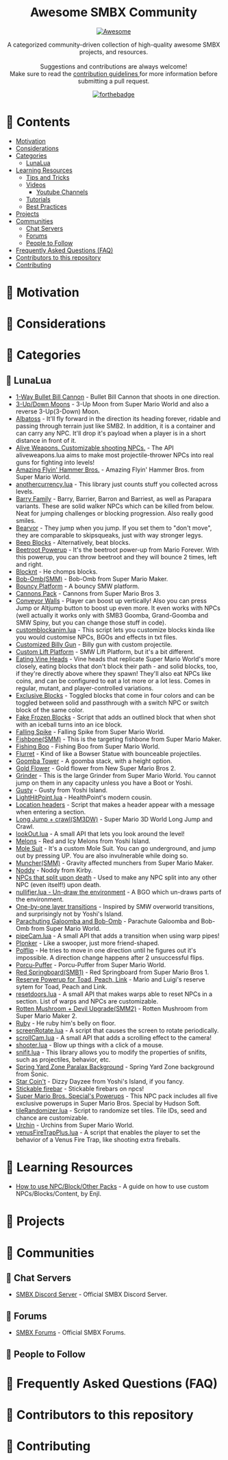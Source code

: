 <div align="center">
  <br>
	<div>
		<h1>Awesome SMBX Community</h1>		
		<a href="https://github.com/sindresorhus/awesome"> 
			<img src="https://awesome.re/badge-flat.svg" alt="Awesome">
		</a>					
		<p>
			A categorized community-driven collection of high-quality awesome SMBX projects, and resources.
			<br><br>
			Suggestions and contributions are always welcome!
			<br>			
			Make sure to read the <a href="https://github.com/GabrielKiesshau/awesome-smbx/blob/master/CONTRIBUTING.md"> contribution guidelines </a> for more information before submitting a pull request.

[![forthebadge](https://forthebadge.com/images/badges/cc-0.svg)](https://forthebadge.com)
		</p>
	</div>
</div>


# :bookmark_tabs: Contents

- [Motivation](#motivation)
- [Considerations](#considerations)
- [Categories](#categories)
  - [LunaLua](#LunaLua)
- [Learning Resources](#learning-resources)
  - [Tips and Tricks](#tips-tricks)
  - [Videos](#videos)
  	- [Youtube Channels](#youtube-channels)
  - [Tutorials](#tutorials)
  - [Best Practices](#best-practices)
- [Projects](#projects)
- [Communities](#communities)
  - [Chat Servers](#chat-servers)
  - [Forums](#forums)
  - [People to Follow](#people-to-follow)
- [Frequently Asked Questions (FAQ)](#faq)
- [Contributors to this repository](#contributors)
- [Contributing](#contributing)

# :bookmark: Motivation <a name="motivation"></a>


# :bookmark: Considerations <a name="considerations"></a>


# :bookmark: Categories <a name="categories"></a>

## :space_invader: LunaLua <a name="LunaLua"></a>

* [1-Way Bullet Bill Cannon](https://www.supermariobrosx.org/forums/viewtopic.php?f=101&t=24468) - Bullet Bill Cannon that shoots in one direction.
* [3-Up/Down Moons](https://www.supermariobrosx.org/forums/viewtopic.php?f=101&t=24113) - 3-Up Moon from Super Mario World and also a reverse 3-Up(3-Down) Moon.
* [Albatoss](https://www.supermariobrosx.org/forums/viewtopic.php?f=101&t=23775) - It'll fly forward in the direction its heading forever, ridable and passing through terrain just like SMB2. In addition, it is a container and can carry any NPC. It'll drop it's payload when a player is in a short distance in front of it.
* [Alive Weapons. Customizable shooting NPCs.](https://www.supermariobrosx.org/forums/viewtopic.php?f=101&t=22107) - The API aliveweapons.lua aims to make most projectile-thrower NPCs into real guns for fighting into levels!
* [Amazing Flyin' Hammer Bros.](https://www.supermariobrosx.org/forums/viewtopic.php?f=101&t=24434) - Amazing Flyin' Hammer Bros. from Super Mario World.
* [anothercurrency.lua](https://www.supermariobrosx.org/forums/viewtopic.php?f=101&t=24798) - This library just counts stuff you collected across levels.
* [Barry Family](https://www.supermariobrosx.org/forums/viewtopic.php?f=101&t=24437) - Barry, Barrier, Barron and Barriest, as well as Parapara variants. These are solid walker NPCs which can be killed from below. Neat for jumping challenges or blocking progression. Also really good smiles.
* [Bearvor](https://www.supermariobrosx.org/forums/viewtopic.php?f=101&t=24438) - They jump when you jump. If you set them to "don't move", they are comparable to skipsqueaks, just with way stronger legys.
* [Beep Blocks](https://www.supermariobrosx.org/forums/viewtopic.php?f=101&t=24259) - Alternatively, beat blocks.
* [Beetroot Powerup](https://www.supermariobrosx.org/forums/viewtopic.php?f=101&t=17989) - It's the beetroot power-up from Mario Forever. With this powerup, you can throw beetroot and they will bounce 2 times, left and right.
* [Blocknt](https://www.supermariobrosx.org/forums/viewtopic.php?f=101&t=24439) - He chomps blocks.
* [Bob-Omb(SMM)](https://www.supermariobrosx.org/forums/viewtopic.php?f=101&t=24264) - Bob-Omb from Super Mario Maker.
* [Bouncy Platform](https://www.supermariobrosx.org/forums/viewtopic.php?f=101&t=24646) - A bouncy SMW platform.
* [Cannons Pack](https://www.supermariobrosx.org/forums/viewtopic.php?f=101&t=24469) - Cannons from Super Mario Bros 3.
* [Conveyor Walls](https://www.supermariobrosx.org/forums/viewtopic.php?f=101&t=24042) - Player can boost up vertically! Also you can press Jump or Altjump button to boost up even more. It even works with NPCs (well actually it works only with SMB3 Goomba, Grand-Goomba and SMW Spiny, but you can change those stuff in code).
* [customblockanim.lua](https://www.supermariobrosx.org/forums/viewtopic.php?f=101&t=23899) - This script lets you customize blocks kinda like you would customise NPCs, BGOs and effects in txt files.
* [Customized Billy Gun](https://www.supermariobrosx.org/forums/viewtopic.php?f=101&t=24118) - Billy gun with custom projectile.
* [Custom Lift Platform](https://www.supermariobrosx.org/forums/viewtopic.php?f=101&t=24285) - SMW Lift Platform, but it's a bit different.
* [Eating Vine Heads](https://www.supermariobrosx.org/forums/viewtopic.php?f=101&t=24117) - Vine heads that replicate Super Mario World's more closely, eating blocks that don't block their path - and solid blocks, too, if they're directly above where they spawn! They'll also eat NPCs like coins, and can be configured to eat a lot more or a lot less. Comes in regular, mutant, and player-controlled variations.
* [Exclusive Blocks](https://www.supermariobrosx.org/forums/viewtopic.php?f=101&t=24091) - Toggled blocks that come in four colors and can be toggled between solid and passthrough with a switch NPC or switch block of the same color.
* [Fake Frozen Blocks](https://www.supermariobrosx.org/forums/viewtopic.php?f=101&t=24254) - Script that adds an outlined block that when shot with an iceball turns into an ice block.
* [Falling Spike](https://www.supermariobrosx.org/forums/viewtopic.php?f=101&t=24261) - Falling Spike from Super Mario World.
* [Fishbone(SMM)](https://www.supermariobrosx.org/forums/viewtopic.php?f=101&t=24022) - This is the targeting fishbone from Super Mario Maker.
* [Fishing Boo](https://www.supermariobrosx.org/forums/viewtopic.php?f=101&t=24457) - Fishing Boo from Super Mario World.
* [Flurret](https://www.supermariobrosx.org/forums/viewtopic.php?f=101&t=24440) - Kind of like a Bowser Statue with bounceable projectiles.
* [Goomba Tower](https://www.supermariobrosx.org/forums/viewtopic.php?f=101&t=24835) - A goomba stack, with a height option.
* [Gold Flower](https://www.supermariobrosx.org/forums/viewtopic.php?f=101&t=25237) - Gold flower from New Super Mario Bros 2.
* [Grinder](https://www.supermariobrosx.org/forums/viewtopic.php?f=101&t=24023) - This is the large Grinder from Super Mario World. You cannot jump on them in any capacity unless you have a Boot or Yoshi.
* [Gusty](https://www.supermariobrosx.org/forums/viewtopic.php?f=101&t=24470) - Gusty from Yoshi Island.
* [LightHitPoint.lua](https://www.supermariobrosx.org/forums/viewtopic.php?f=101&t=24443) - HealthPoint's modern cousin.
* [Location headers](https://www.supermariobrosx.org/forums/viewtopic.php?f=101&t=23891) - Script that makes a header appear with a message when entering a section.
* [Long Jump + crawl(SM3DW)](https://www.supermariobrosx.org/forums/viewtopic.php?f=101&t=24573) - Super Mario 3D World Long Jump and Crawl.
* [lookOut.lua](https://www.supermariobrosx.org/forums/viewtopic.php?f=101&t=18573) - A small API that lets you look around the level!
* [Melons](https://www.supermariobrosx.org/forums/viewtopic.php?f=101&t=24752) - Red and Icy Melons from Yoshi Island.
* [Mole Suit](https://www.supermariobrosx.org/forums/viewtopic.php?f=101&t=17957) - It's a custom Mole Suit. You can go underground, and jump out by pressing UP. You are also invulnerable while doing so.
* [Muncher(SMM)](https://www.supermariobrosx.org/forums/viewtopic.php?f=101&t=24263) - Gravity affected munchers from Super Mario Maker.
* [Noddy](https://www.supermariobrosx.org/forums/viewtopic.php?f=101&t=24265) - Noddy from Kirby.
* [NPCs that split upon death](https://www.supermariobrosx.org/forums/viewtopic.php?f=101&t=23246) - Used to make any NPC split into any other NPC (even itself!) upon death.
* [nullifier.lua - Un-draw the environment](https://www.supermariobrosx.org/forums/viewtopic.php?f=101&t=23898) - A BGO which un-draws parts of the environment.
* [One-by-one layer transitions](https://www.supermariobrosx.org/forums/viewtopic.php?f=101&t=17196) - Inspired by SMW overworld transitions, and surprisingly not by Yoshi's Island.
* [Parachuting Galoomba and Bob-Omb](https://www.supermariobrosx.org/forums/viewtopic.php?f=101&t=23740) - Parachute Galoomba and Bob-Omb from Super Mario World.
* [pipeCam.lua](https://www.supermariobrosx.org/forums/viewtopic.php?f=101&t=18574) - A small API that adds a transition when using warp pipes!
* [Plonker](https://www.supermariobrosx.org/forums/viewtopic.php?f=101&t=24262) - Like a swooper, just more friend-shaped.
* [Polflip](https://www.supermariobrosx.org/forums/viewtopic.php?f=101&t=24442) - He tries to move in one direction until he figures out it's impossible. A direction change happens after 2 unsuccessful flips.
* [Porcu-Puffer](https://www.supermariobrosx.org/forums/viewtopic.php?f=101&t=24472) - Porcu-Puffer from Super Mario World.
* [Red Springboard(SMB1)](https://www.supermariobrosx.org/forums/viewtopic.php?f=101&t=24467) - Red Springboard from Super Mario Bros 1.
* [Reserve Powerup for Toad, Peach, Link](https://www.supermariobrosx.org/forums/viewtopic.php?f=101&t=23616) - Mario and Luigi's reserve sytem for Toad, Peach and Link.
* [resetdoors.lua](https://www.supermariobrosx.org/forums/viewtopic.php?f=101&t=24038) - A small API that makes warps able to reset NPCs in a section. List of warps and NPCs are customizable.
* [Rotten Mushroom + Devil Upgrade(SMM2)](https://www.supermariobrosx.org/forums/viewtopic.php?f=101&t=24132) - Rotten Mushroom from Super Mario Maker 2.
* [Ruby](https://www.supermariobrosx.org/forums/viewtopic.php?f=101&t=24441) - He ruby him's belly on floor.
* [screenRotate.lua](https://www.supermariobrosx.org/forums/viewtopic.php?f=101&t=25165) - A script that causes the screen to rotate periodically.
* [scrollCam.lua](https://www.supermariobrosx.org/forums/viewtopic.php?f=101&t=18575) - A small API that adds a scrolling effect to the camera!
* [shooter.lua](https://www.supermariobrosx.org/forums/viewtopic.php?f=101&t=24322) - Blow up things with a click of a mouse.
* [snifit.lua](https://www.supermariobrosx.org/forums/viewtopic.php?f=101&t=21769) - This library allows you to modify the properties of snifits, such as projectiles, behavior, etc.
* [Spring Yard Zone Paralax Background](https://www.supermariobrosx.org/forums/viewtopic.php?f=101&t=24275) - Spring Yard Zone background from Sonic.
* [Star Coin't](https://www.supermariobrosx.org/forums/viewtopic.php?f=101&t=24223) - Dizzy Dayzee from Yoshi's Island, if you fancy.
* [Stickable firebar](https://www.supermariobrosx.org/forums/viewtopic.php?f=101&t=17933) - Stickable firebars on npcs!
* [Super Mario Bros. Special's Powerups](https://www.supermariobrosx.org/forums/viewtopic.php?f=101&t=24231) - This NPC pack includes all five exclusive powerups in Super Mario Bros. Special by Hudson Soft.
* [tileRandomizer.lua](https://www.supermariobrosx.org/forums/viewtopic.php?f=101&t=23983) - Script to randomize set tiles. Tile IDs, seed and chance are customizable.
* [Urchin](https://www.supermariobrosx.org/forums/viewtopic.php?f=101&t=24248) - Urchins from Super Mario World.
* [venusFireTrapPlus.lua](https://www.supermariobrosx.org/forums/viewtopic.php?f=101&t=25148) - A script that enables the player to set the behavior of a Venus Fire Trap, like shooting extra fireballs.

# :bookmark: Learning Resources <a name="learning-resources"></a>
* [How to use NPC/Block/Other Packs](https://www.supermariobrosx.org/forums/viewtopic.php?f=101&t=23744) - A guide on how to use custom NPCs/Blocks/Content, by Enjl.

# :bookmark: Projects <a name="projects"></a>


# :bookmark: Communities <a name="communities"></a>

## :space_invader: Chat Servers <a name="chat-servers"></a>

* [SMBX Discord Server](https://discord.gg/S2eAAy6) - Official SMBX Discord Server.

## :space_invader: Forums <a name="forums"></a>

* [SMBX Forums](https://www.supermariobrosx.org/forums) - Official SMBX Forums.

## :space_invader: People to Follow <a name="people-to-follow"></a>

# :bookmark: Frequently Asked Questions (FAQ) <a name="faq"></a>


# :bookmark: Contributors to this repository <a name="contributors"></a>


# :bookmark: Contributing <a name="contributing"></a>

